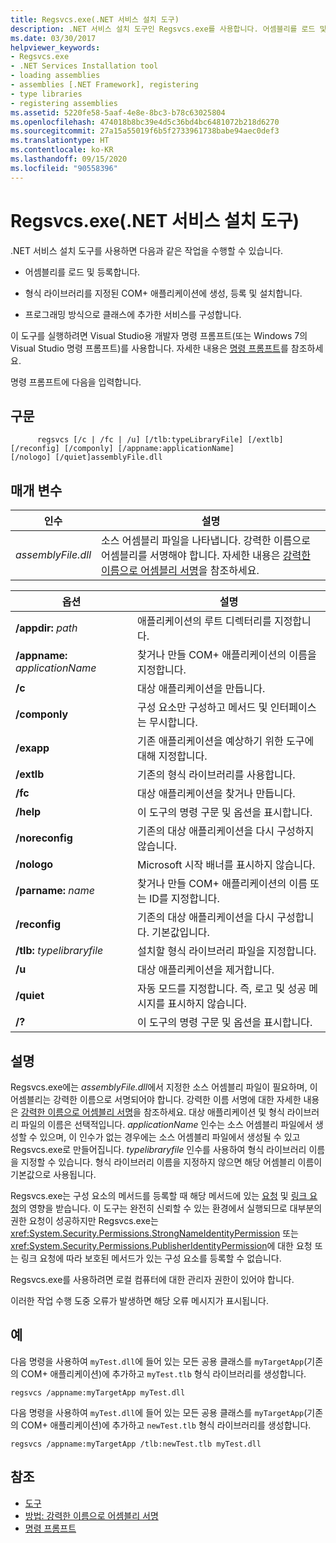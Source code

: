 ```yaml
---
title: Regsvcs.exe(.NET 서비스 설치 도구)
description: .NET 서비스 설치 도구인 Regsvcs.exe를 사용합니다. 어셈블리를 로드 및 등록하고, 프로그래밍 방식으로 클래스에 추가한 서비스를 구성하는 등의 작업을 수행합니다.
ms.date: 03/30/2017
helpviewer_keywords:
- Regsvcs.exe
- .NET Services Installation tool
- loading assemblies
- assemblies [.NET Framework], registering
- type libraries
- registering assemblies
ms.assetid: 5220fe58-5aaf-4e8e-8bc3-b78c63025804
ms.openlocfilehash: 474018b8bc39e4d5c36bd4bc6481072b218d6270
ms.sourcegitcommit: 27a15a55019f6b5f2733961738babe94aec0def3
ms.translationtype: HT
ms.contentlocale: ko-KR
ms.lasthandoff: 09/15/2020
ms.locfileid: "90558396"
---
```

# <a name="regsvcsexe-net-services-installation-tool"></a>Regsvcs.exe(.NET 서비스 설치 도구)
.NET 서비스 설치 도구를 사용하면 다음과 같은 작업을 수행할 수 있습니다.  
  
- 어셈블리를 로드 및 등록합니다.  
  
- 형식 라이브러리를 지정된 COM+ 애플리케이션에 생성, 등록 및 설치합니다.  
  
- 프로그래밍 방식으로 클래스에 추가한 서비스를 구성합니다.  
  
 이 도구를 실행하려면 Visual Studio용 개발자 명령 프롬프트(또는 Windows 7의 Visual Studio 명령 프롬프트)를 사용합니다. 자세한 내용은 [명령 프롬프트](developer-command-prompt-for-vs.md)를 참조하세요.  
  
 명령 프롬프트에 다음을 입력합니다.  
  
## <a name="syntax"></a>구문  
  
```console  
      regsvcs [/c | /fc | /u] [/tlb:typeLibraryFile] [/extlb]  
[/reconfig] [/componly] [/appname:applicationName]  
[/nologo] [/quiet]assemblyFile.dll
```  
  
## <a name="parameters"></a>매개 변수  
  
|인수|설명|  
|--------------|-----------------|  
|*assemblyFile.dll*|소스 어셈블리 파일을 나타냅니다. 강력한 이름으로 어셈블리를 서명해야 합니다. 자세한 내용은 [강력한 이름으로 어셈블리 서명](../../standard/assembly/sign-strong-name.md)을 참조하세요.|  
  
|옵션|설명|  
|------------|-----------------|  
|**/appdir:** *path*|애플리케이션의 루트 디렉터리를 지정합니다.|  
|**/appname:** *applicationName*|찾거나 만들 COM+ 애플리케이션의 이름을 지정합니다.|  
|**/c**|대상 애플리케이션을 만듭니다.|  
|**/componly**|구성 요소만 구성하고 메서드 및 인터페이스는 무시합니다.|  
|**/exapp**|기존 애플리케이션을 예상하기 위한 도구에 대해 지정합니다.|  
|**/extlb**|기존의 형식 라이브러리를 사용합니다.|  
|**/fc**|대상 애플리케이션을 찾거나 만듭니다.|  
|**/help**|이 도구의 명령 구문 및 옵션을 표시합니다.|  
|**/noreconfig**|기존의 대상 애플리케이션을 다시 구성하지 않습니다.|  
|**/nologo**|Microsoft 시작 배너를 표시하지 않습니다.|  
|**/parname:** *name*|찾거나 만들 COM+ 애플리케이션의 이름 또는 ID를 지정합니다.|  
|**/reconfig**|기존의 대상 애플리케이션을 다시 구성합니다. 기본값입니다.|  
|**/tlb:** *typelibraryfile*|설치할 형식 라이브러리 파일을 지정합니다.|  
|**/u**|대상 애플리케이션을 제거합니다.|  
|**/quiet**|자동 모드를 지정합니다. 즉, 로고 및 성공 메시지를 표시하지 않습니다.|  
|**/?**|이 도구의 명령 구문 및 옵션을 표시합니다.|  
  
## <a name="remarks"></a>설명  
 Regsvcs.exe에는 *assemblyFile.dll*에서 지정한 소스 어셈블리 파일이 필요하며, 이 어셈블리는 강력한 이름으로 서명되어야 합니다. 강력한 이름 서명에 대한 자세한 내용은 [강력한 이름으로 어셈블리 서명](../../standard/assembly/sign-strong-name.md)을 참조하세요. 대상 애플리케이션 및 형식 라이브러리 파일의 이름은 선택적입니다. *applicationName* 인수는 소스 어셈블리 파일에서 생성할 수 있으며, 이 인수가 없는 경우에는 소스 어셈블리 파일에서 생성될 수 있고 Regsvcs.exe로 만들어집니다. *typelibraryfile* 인수를 사용하여 형식 라이브러리 이름을 지정할 수 있습니다. 형식 라이브러리 이름을 지정하지 않으면 해당 어셈블리 이름이 기본값으로 사용됩니다.  
  
 Regsvcs.exe는 구성 요소의 메서드를 등록할 때 해당 메서드에 있는 [요청](/previous-versions/dotnet/netframework-4.0/9kc0c6st(v=vs.100)) 및 [링크 요청](../misc/link-demands.md)의 영향을 받습니다. 이 도구는 완전히 신뢰할 수 있는 환경에서 실행되므로 대부분의 권한 요청이 성공하지만 Regsvcs.exe는 <xref:System.Security.Permissions.StrongNameIdentityPermission> 또는 <xref:System.Security.Permissions.PublisherIdentityPermission>에 대한 요청 또는 링크 요청에 따라 보호된 메서드가 있는 구성 요소를 등록할 수 없습니다.  
  
 Regsvcs.exe를 사용하려면 로컬 컴퓨터에 대한 관리자 권한이 있어야 합니다.  
  
 이러한 작업 수행 도중 오류가 발생하면 해당 오류 메시지가 표시됩니다.  
  
## <a name="examples"></a>예  
 다음 명령을 사용하여 `myTest.dll`에 들어 있는 모든 공용 클래스를 `myTargetApp`(기존의 COM+ 애플리케이션)에 추가하고 `myTest.tlb` 형식 라이브러리를 생성합니다.  
  
```console  
regsvcs /appname:myTargetApp myTest.dll  
```  
  
 다음 명령을 사용하여 `myTest.dll`에 들어 있는 모든 공용 클래스를 `myTargetApp`(기존의 COM+ 애플리케이션)에 추가하고 `newTest.tlb` 형식 라이브러리를 생성합니다.  
  
```console  
regsvcs /appname:myTargetApp /tlb:newTest.tlb myTest.dll  
```  
  
## <a name="see-also"></a>참조

- [도구](index.md)
- [방법: 강력한 이름으로 어셈블리 서명](../../standard/assembly/sign-strong-name.md)
- [명령 프롬프트](developer-command-prompt-for-vs.md)
